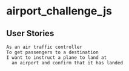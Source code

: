 # airport_challenge_js

## User Stories
```
As an air traffic controller
To get passengers to a destination
I want to instruct a plane to land at
  an airport and confirm that it has landed
```
